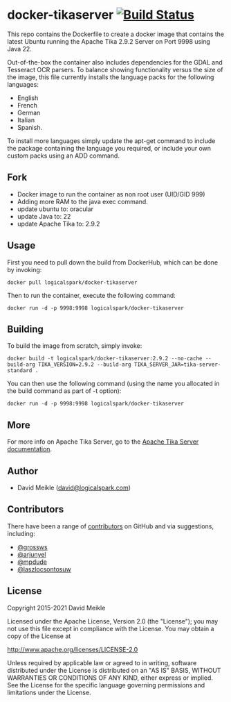 # docker-tikaserver [![Build Status](https://travis-ci.org/LogicalSpark/docker-tikaserver.svg?branch=master)](https://travis-ci.org/LogicalSpark/docker-tikaserver)

This repo contains the Dockerfile to create a docker image that contains the latest Ubuntu running the Apache Tika 2.9.2 Server on Port 9998 using Java 22.

Out-of-the-box the container also includes dependencies for the GDAL and Tesseract OCR parsers.  To balance showing functionality versus the size of the image, this file currently installs the language packs for the following languages:

* English
* French
* German
* Italian
* Spanish.

To install more languages simply update the apt-get command to include the package containing the language you required, or include your own custom packs using an ADD command.
## Fork

* Docker image to run the container as non root user (UID/GID 999)
* Adding more RAM to the java exec command.
* update ubuntu to: oracular
* update Java to: 22
* update Apache Tika to: 2.9.2

## Usage

First you need to pull down the build from DockerHub, which can be done by invoking:

```shell
docker pull logicalspark/docker-tikaserver
```

Then to run the container, execute the following command:

```shell
docker run -d -p 9998:9998 logicalspark/docker-tikaserver
```

## Building

To build the image from scratch, simply invoke:

```shell
docker build -t logicalspark/docker-tikaserver:2.9.2 --no-cache --build-arg TIKA_VERSION=2.9.2 --build-arg TIKA_SERVER_JAR=tika-server-standard .
 ```

You can then use the following command (using the name you allocated in the build command as part of -t option):

```shell
docker run -d -p 9998:9998 logicalspark/docker-tikaserver
```

## More

For more info on Apache Tika Server, go to the [Apache Tika Server documentation](http://wiki.apache.org/tika/TikaJAXRS).

## Author

* David Meikle (<david@logicalspark.com>)

## Contributors

There have been a range of [contributors](https://github.com/LogicalSpark/docker-tikaserver/graphs/contributors) on GitHub and via suggestions, including:

* [@grossws](https://github.com/grossws)
* [@arjunyel](https://github.com/arjunyel)
* [@mpdude](https://github.com/mpdude)
* [@laszlocsontosuw](https://github.com/laszlocsontosuw)

## License

   Copyright 2015-2021 David Meikle

   Licensed under the Apache License, Version 2.0 (the "License");
   you may not use this file except in compliance with the License.
   You may obtain a copy of the License at

   http://www.apache.org/licenses/LICENSE-2.0

   Unless required by applicable law or agreed to in writing, software
   distributed under the License is distributed on an "AS IS" BASIS,
   WITHOUT WARRANTIES OR CONDITIONS OF ANY KIND, either express or implied.
   See the License for the specific language governing permissions and
   limitations under the License.
